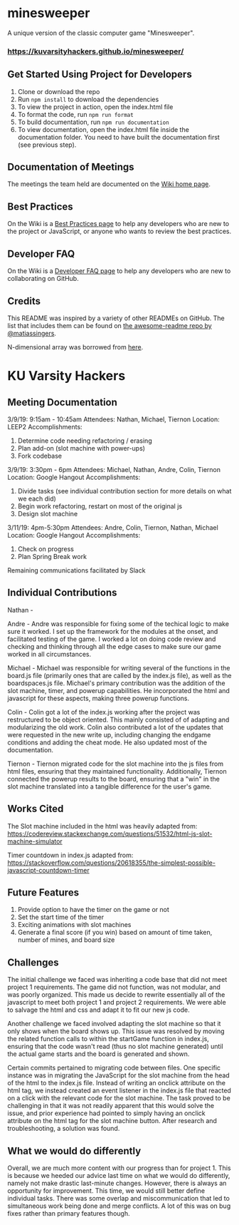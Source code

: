 # minesweeper

A unique version of the classic computer game "Minesweeper".

### https://kuvarsityhackers.github.io/minesweeper/

## Get Started Using Project for Developers

1. Clone or download the repo
1. Run `npm install` to download the dependencies
1. To view the project in action, open the index.html file
1. To format the code, run `npm run format`
1. To build documentation, run `npm run documentation`
1. To view documentation, open the index.html file inside the documentation folder. You need to have built the documentation first (see previous step).

## Documentation of Meetings

The meetings the team held are documented on the [Wiki home page](https://github.com/CompSciLauren/minesweeper/wiki).

## Best Practices

On the Wiki is a [Best Practices page](https://github.com/CompSciLauren/minesweeper/wiki/Best-Practices) to help any developers who are new to the project or JavaScript, or anyone who wants to review the best practices.

## Developer FAQ

On the Wiki is a [Developer FAQ page](https://github.com/CompSciLauren/minesweeper/wiki/Developer-FAQ) to help any developers who are new to collaborating on GitHub.

## Credits

This README was inspired by a variety of other READMEs on GitHub. The list that includes them can be found on [the awesome-readme repo by @matiassingers](https://github.com/matiassingers/awesome-readme).

N-dimensional array was borrowed from [here](https://stackoverflow.com/questions/966225/how-can-i-create-a-two-dimensional-array-in-javascript/966938#966938).

# KU Varsity Hackers

## Meeting Documentation

3/9/19: 9:15am - 10:45am
Attendees: Nathan, Michael, Tiernon
Location: LEEP2
Accomplishments:

1. Determine code needing refactoring / erasing
2. Plan add-on (slot machine with power-ups)
3. Fork codebase

3/9/19: 3:30pm - 6pm
Attendees: Michael, Nathan, Andre, Colin, Tiernon
Location: Google Hangout
Accomplishments:

1. Divide tasks (see individual contribution section for more details on what we each did)
2. Begin work refactoring, restart on most of the original js
3. Design slot machine

3/11/19: 4pm-5:30pm
Attendees: Andre, Colin, Tiernon, Nathan, Michael
Location: Google Hangout
Accomplishments:

1. Check on progress
2. Plan Spring Break work

Remaining communications facilitated by Slack

## Individual Contributions

Nathan -

Andre - Andre was responsible for fixing some of the techical logic to make sure it worked. I set up the framework for the modules at the onset, and facilitated testing of the game. I worked a lot on doing code review and checking and thinking through all the edge cases to make sure our game worked in all circumstances.

Michael - Michael was responsible for writing several of the functions in the board.js file (primarily ones that are called by the index.js file), as well as the boardspaces.js file. Michael's primary contribution was the addition of the slot machine, timer, and powerup capabilities. He incorporated the html and javascript for these aspects, making three powerup functions.

Colin - Colin got a lot of the index.js working after the project was restructured to be object oriented. This mainly consisted of of adapting and modularizing the old work. Colin also contributed a lot of the updates that were requested in the new write up, including changing the endgame conditions and adding the cheat mode. He also updated most of the documentation.

Tiernon - Tiernon migrated code for the slot machine into the js files from html files, ensuring that they maintained functionality. Additionally, Tiernon connected the powerup results to the board, ensuring that a "win" in the slot machine translated into a tangible difference for the user's game.

## Works Cited

The Slot machine included in the html was heavily adapted from:
https://codereview.stackexchange.com/questions/51532/html-js-slot-machine-simulator

Timer countdown in index.js adapted from:
https://stackoverflow.com/questions/20618355/the-simplest-possible-javascript-countdown-timer

## Future Features

1. Provide option to have the timer on the game or not
2. Set the start time of the timer
3. Exciting animations with slot machines
4. Generate a final score (if you win) based on amount of time taken, number of mines, and board size

## Challenges

The initial challenge we faced was inheriting a code base that did not meet project 1 requirements. The game did not function, was not modular, and was poorly organized. This made us decide to rewrite essentially all of the javascript to meet both project 1 and project 2 requirements. We were able to salvage the html and css and adapt it to fit our new js code.

Another challenge we faced involved adapting the slot machine so that it only shows when the board shows up. This issue was resolved by moving the related function calls to within the startGame function in index.js, ensuring that the code wasn't read (thus no slot machine generated) until the actual game starts and the board is generated and shown.

Certain commits pertained to migrating code between files. One specific instance was in migrating the JavaScript for the slot machine from the head of the html to the index.js file. Instead of writing an onclick attribute on the html tag, we instead created an event listener in the index.js file that reacted on a click with the relevant code for the slot machine. The task proved to be challenging in that it was not readily apparent that this would solve the issue, and prior experience had pointed to simply having an onclick attribute on the html tag for the slot machine button. After research and troubleshooting, a solution was found.

## What we would do differently

Overall, we are much more content with our progress than for project 1. This is because we heeded our advice last time on what we would do differently, namely not make drastic last-minute changes. However, there is always an opportunity for improvement. This time, we would still better define individual tasks. There was some overlap and miscommunication that led to simultaneous work being done and merge conflicts. A lot of this was on bug fixes rather than primary features though.
